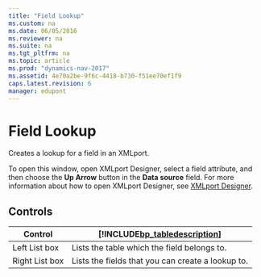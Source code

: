 ```yaml
---
title: "Field Lookup"
ms.custom: na
ms.date: 06/05/2016
ms.reviewer: na
ms.suite: na
ms.tgt_pltfrm: na
ms.topic: article
ms.prod: "dynamics-nav-2017"
ms.assetid: 4e70a2be-9f6c-4418-b730-f51ee70ef1f9
caps.latest.revision: 6
manager: edupont
---
```

# Field Lookup
Creates a lookup for a field in an XMLport.  
  
 To open this window, open XMLport Designer, select a field attribute, and then choose the **Up Arrow** button in the **Data source** field. For more information about how to open XMLport Designer, see [XMLport Designer](-$-S_21001-XMLport-Designer-$-.md).  
  
## Controls  
  
|Control|[!INCLUDE[bp_tabledescription](../includes/bp_tabledescription_md.md)]|  
|-------------|---------------------------------------|  
|Left List box|Lists the table which the field belongs to.|  
|Right List box|Lists the fields that you can create a lookup to.|